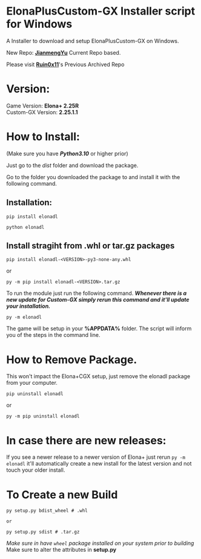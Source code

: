 # ElonaPlusCustom-GX Installer script for Windows

A Installer to download and setup ElonaPlusCustom-GX on Windows.

New Repo: **[JianmengYu](https://github.com/JianmengYu/ElonaPlusCustom-GX)** Current Repo based.

Please visit **[Ruin0x11](https://github.com/Ruin0x11/ElonaPlusCustom-GX)**'s Previous Archived Repo

# Version:
Game Version: **Elona+ 2.25R**<br>
Custom-GX Version: **2.25.1.1**<br>

# How to Install:

(Make sure you have **_Python3.10_** or higher prior)

Just go to the _dist_ folder and download the package.

Go to the folder you downloaded the package to and install it with the following command.

## Installation:
```
pip install elonadl

python elonadl
```
## Install stragiht from .whl or tar.gz packages
```
pip install elonadl-<VERSION>-py3-none-any.whl
```

or

```
py -m pip install elonadl-<VERSION>.tar.gz
```

To run the module just run the following command. _**Whenever there is a new update for Custom-GX simply rerun this command and it'll update your installation.**_

```
py -m elonadl
```

The game will be setup in your **%APPDATA%** folder.
The script will inform you of the steps in the command line.

# How to Remove Package.

This won't impact the Elona+CGX setup, just remove the elonadl package from your computer.

```
pip uninstall elonadl
```

or

```
py -m pip uninstall elonadl
```

# In case there are new releases:

If you see a newer release to a newer version of Elona+ just rerun `py -m elonadl` it'll automatically create a new install for the latest version and not touch your older install.

# To Create a new Build

```
py setup.py bdist_wheel # .whl

or

py setup.py sdist # .tar.gz
```

_Make sure in have `wheel` package installed on your system prior to building_
Make sure to alter the attributes in **setup.py**
